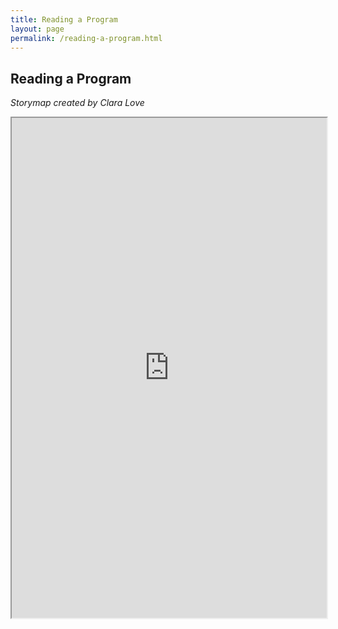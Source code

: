```yaml
---
title: Reading a Program
layout: page
permalink: /reading-a-program.html
---
```


## Reading a Program

*Storymap created by Clara Love*

<iframe src="https://clara-love.maps.arcgis.com/apps/Cascade/index.html?appid=8b96210dd48a4069b2010584b3a46c6a" width="100%" height="800"></iframe>

